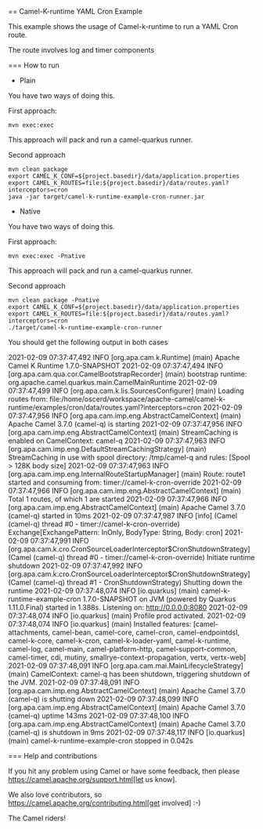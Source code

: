 == Camel-K-runtime YAML Cron Example

This example shows the usage of Camel-k-runtime to run a YAML Cron route.

The route involves log and timer components

=== How to run

- Plain

You have two ways of doing this.

First approach:

    mvn exec:exec

This approach will pack and run a camel-quarkus runner.

Second approach

    mvn clean package
    export CAMEL_K_CONF=${project.basedir}/data/application.properties
    export CAMEL_K_ROUTES=file:${project.basedir}/data/routes.yaml?interceptors=cron
    java -jar target/camel-k-runtime-example-cron-runner.jar

- Native

You have two ways of doing this.

First approach:

    mvn exec:exec -Pnative

This approach will pack and run a camel-quarkus runner.

Second approach

    mvn clean package -Pnative
    export CAMEL_K_CONF=${project.basedir}/data/application.properties
    export CAMEL_K_ROUTES=file:${project.basedir}/data/routes.yaml?interceptors=cron
    ./target/camel-k-runtime-example-cron-runner

You should get the following output in both cases

2021-02-09 07:37:47,492 INFO  [org.apa.cam.k.Runtime] (main) Apache Camel K Runtime 1.7.0-SNAPSHOT
2021-02-09 07:37:47,494 INFO  [org.apa.cam.qua.cor.CamelBootstrapRecorder] (main) bootstrap runtime: org.apache.camel.quarkus.main.CamelMainRuntime
2021-02-09 07:37:47,499 INFO  [org.apa.cam.k.lis.SourcesConfigurer] (main) Loading routes from: file:/home/oscerd/workspace/apache-camel/camel-k-runtime/examples/cron/data/routes.yaml?interceptors=cron
2021-02-09 07:37:47,956 INFO  [org.apa.cam.imp.eng.AbstractCamelContext] (main) Apache Camel 3.7.0 (camel-q) is starting
2021-02-09 07:37:47,956 INFO  [org.apa.cam.imp.eng.AbstractCamelContext] (main) StreamCaching is enabled on CamelContext: camel-q
2021-02-09 07:37:47,963 INFO  [org.apa.cam.imp.eng.DefaultStreamCachingStrategy] (main) StreamCaching in use with spool directory: /tmp/camel-q and rules: [Spool > 128K body size]
2021-02-09 07:37:47,963 INFO  [org.apa.cam.imp.eng.InternalRouteStartupManager] (main) Route: route1 started and consuming from: timer://camel-k-cron-override
2021-02-09 07:37:47,966 INFO  [org.apa.cam.imp.eng.AbstractCamelContext] (main) Total 1 routes, of which 1 are started
2021-02-09 07:37:47,966 INFO  [org.apa.cam.imp.eng.AbstractCamelContext] (main) Apache Camel 3.7.0 (camel-q) started in 10ms
2021-02-09 07:37:47,987 INFO  [info] (Camel (camel-q) thread #0 - timer://camel-k-cron-override) Exchange[ExchangePattern: InOnly, BodyType: String, Body: cron]
2021-02-09 07:37:47,991 INFO  [org.apa.cam.k.cro.CronSourceLoaderInterceptor$CronShutdownStrategy] (Camel (camel-q) thread #0 - timer://camel-k-cron-override) Initiate runtime shutdown
2021-02-09 07:37:47,992 INFO  [org.apa.cam.k.cro.CronSourceLoaderInterceptor$CronShutdownStrategy] (Camel (camel-q) thread #1 - CronShutdownStrategy) Shutting down the runtime
2021-02-09 07:37:48,074 INFO  [io.quarkus] (main) camel-k-runtime-example-cron 1.7.0-SNAPSHOT on JVM (powered by Quarkus 1.11.0.Final) started in 1.388s. Listening on: http://0.0.0.0:8080
2021-02-09 07:37:48,074 INFO  [io.quarkus] (main) Profile prod activated. 
2021-02-09 07:37:48,074 INFO  [io.quarkus] (main) Installed features: [camel-attachments, camel-bean, camel-core, camel-cron, camel-endpointdsl, camel-k-core, camel-k-cron, camel-k-loader-yaml, camel-k-runtime, camel-log, camel-main, camel-platform-http, camel-support-common, camel-timer, cdi, mutiny, smallrye-context-propagation, vertx, vertx-web]
2021-02-09 07:37:48,091 INFO  [org.apa.cam.mai.MainLifecycleStrategy] (main) CamelContext: camel-q has been shutdown, triggering shutdown of the JVM.
2021-02-09 07:37:48,091 INFO  [org.apa.cam.imp.eng.AbstractCamelContext] (main) Apache Camel 3.7.0 (camel-q) is shutting down
2021-02-09 07:37:48,099 INFO  [org.apa.cam.imp.eng.AbstractCamelContext] (main) Apache Camel 3.7.0 (camel-q) uptime 143ms
2021-02-09 07:37:48,100 INFO  [org.apa.cam.imp.eng.AbstractCamelContext] (main) Apache Camel 3.7.0 (camel-q) is shutdown in 9ms
2021-02-09 07:37:48,117 INFO  [io.quarkus] (main) camel-k-runtime-example-cron stopped in 0.042s


=== Help and contributions

If you hit any problem using Camel or have some feedback, then please
https://camel.apache.org/support.html[let us know].

We also love contributors, so
https://camel.apache.org/contributing.html[get involved] :-)

The Camel riders!
